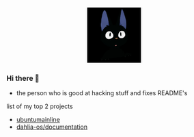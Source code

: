 <p align="center">
  <img width="25%" src="./logo/custom/hexa.png"
</p>


### Hi there 👋

- the person who is good at hacking stuff and fixes README's

list of my top 2 projects

- [ubuntumainline](https://github.com/HexaOneOfficial/ubuntumainline)
- [dahlia-os/documentation](https://github.com/dahlia-os/documentation)
